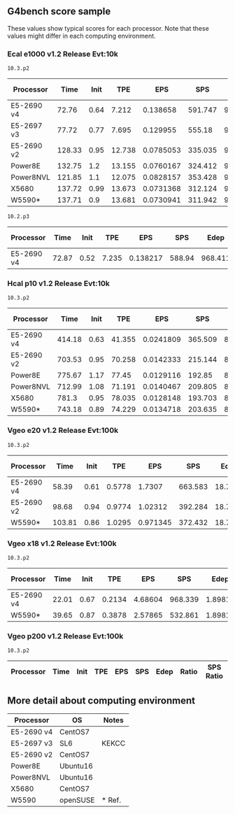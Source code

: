 ## G4bench score sample

These values show typical scores for each processor. Note that these values might differ in each computing environment.

### Ecal e1000	v1.2 Release	Evt:10k
`10.3.p2`

| Processor	 | Time	  | Init |  TPE   |   EPS     |  SPS    |   Edep  | Ratio |SPS Ratio|
| -----------| ----   | ---  | ------ | --------- | ------- | ------- | ----- | ------- |
| E5-2690 v4 | 72.76  | 0.64 | 7.212	| 0.138658	| 591.747	| 968.345	| 1.897	| 1.897   |
| E5-2697 v3 | 77.72  | 0.77 | 7.695	| 0.129955	| 555.18	| 968.709	| 1.778	| 1.780   |
| E5-2690 v2 |128.33  | 0.95 | 12.738	| 0.0785053	| 335.035	| 968.345	| 1.074	| 1.074   |
| Power8E	   | 132.75	| 1.2	 | 13.155	| 0.0760167	| 324.412	| 968.348	| 1.040	| 1.040   |
| Power8NVL	 | 121.85	| 1.1	 | 12.075	| 0.0828157	| 353.428	| 968.348	| 1.133	| 1.133   |
| X5680	     | 137.72	| 0.99 | 13.673	| 0.0731368	| 312.124	| 968.345	| 1.001	| 1.001   |
| W5590*	   | 137.71	| 0.9	 | 13.681	| 0.0730941	| 311.942	| 968.345	| 1.000	| 1.000   |

`10.2.p3`

| Processor	 | Time	  | Init |  TPE   |   EPS     |  SPS    |   Edep  | Ratio |SPS Ratio|
| -----------| ----   | ---  | ------ | --------- | ------- | ------- | ----- | ------- |
| E5-2690 v4 | 72.87	| 0.52 | 7.235  |	0.138217	| 588.94	| 968.411 |	1.891 | 1.888   |


### Hcal p10 v1.2 Release Evt:10k
`10.3.p2`

| Processor	 | Time	  | Init |  TPE   |   EPS     |  SPS    |   Edep  | Ratio |SPS Ratio|
| -----------| ----   | ---  | ------ | --------- | ------- | ------- | ----- | ------- |
| E5-2690 v4	 | 414.18	| 0.63 | 41.355	| 0.0241809	| 365.509	| 842.397 | 1.795 | 1.795 |
| E5-2690 v2	 | 703.53	| 0.95 | 70.258	| 0.0142333	| 215.144	| 842.397 | 1.057 | 1.057 |
| Power8E	     | 775.67	| 1.17 | 77.45	| 0.0129116	| 192.85	| 836.37	| 0.958	| 0.947 |
| Power8NVL	   | 712.99	| 1.08 | 71.191	| 0.0140467	| 209.805 | 836.37	| 1.043	| 1.030 |
| X5680	       | 781.3	| 0.95 | 78.035	| 0.0128148	| 193.703 | 842.397	| 0.951	| 0.951 |
| W5590*	     | 743.18	| 0.89 | 74.229	| 0.0134718	| 203.635 | 842.397	| 1.000	| 1.000 |


### Vgeo e20 v1.2 Release Evt:100k
`10.3.p2`

| Processor	 | Time	  | Init |  TPE   |   EPS     |  SPS    |   Edep  | Ratio |SPS Ratio|
| -----------| ----   | ---  | ------ | --------- | ------- | ------- | ----- | ------- |
| E5-2690 v4 | 58.39	| 0.61 | 0.5778	| 1.7307	  | 663.583 | 18.7512	| 1.782 | 1.782   |
| E5-2690 v2 | 98.68	| 0.94 | 0.9774	| 1.02312  	| 392.284 | 18.7512	| 1.053 | 1.053   |
| W5590*     | 103.81 | 0.86 | 1.0295	| 0.971345  |	372.432	| 18.751	| 1.000 | 1.000   |

### Vgeo x18 v1.2 Release Evt:100k
`10.3.p2`

| Processor	 | Time	  | Init |  TPE   |   EPS     |  SPS    |   Edep  | Ratio |SPS Ratio|
| -----------| ----   | ---  | ------ | --------- | ------- | ------- | ----- | ------- |
| E5-2690 v4 | 22.01	| 0.67 | 0.2134	| 4.68604	  | 968.339 | 1.89814 | 1.817 |	1.817   |
| W5590*     | 39.65	| 0.87 | 0.3878	| 2.57865	  | 532.861 | 1.89814 | 1.000 |	1.000   |


### Vgeo p200 v1.2 Release Evt:100k
`10.3.p2`

| Processor	 | Time	  | Init |  TPE   |   EPS     |  SPS    |   Edep  | Ratio |SPS Ratio|
| -----------| ----   | ---  | ------ | --------- | ------- | ------- | ----- | ------- |


## More detail about computing environment
| Processor	 | OS	      | Notes     |
| -----------| ----     | ---       |
| E5-2690 v4 | CentOS7  |           |
| E5-2697 v3 | SL6      | KEKCC     |
| E5-2690 v2 | CentOS7  |           |
| Power8E    | Ubuntu16 |           |
| Power8NVL  | Ubuntu16 |           |
| X5680      | CentOS7  |           |
| W5590      | openSUSE | * Ref.    |

